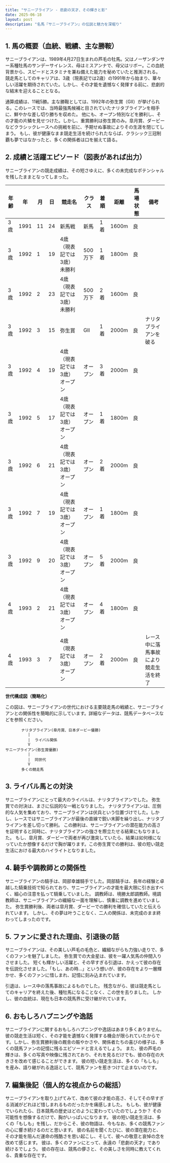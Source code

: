 ```yaml
---
title: "サニーブライアン - 悲劇の天才、その輝きと影"
date: 2025-06-18
layout: post
description: "名馬『サニーブライアン』の伝説と魅力を深堀り"
---
```


## 1. 馬の概要（血統、戦績、主な勝鞍）

サニーブライアンは、1989年4月27日生まれの芦毛の牡馬。父はノーザンダンサー系種牡馬のサンデーサイレンス、母はミスアンナで、母父はリボー。この血統背景から、スピードとスタミナを兼ね備えた能力を秘めていたと推測される。  競走馬としてのキャリアは、3歳（現表記では2歳）の1991年から始まり、華々しい活躍を期待されていた。しかし、その才能を遺憾なく発揮する前に、悲劇的な結末を迎えることとなる。

通算成績は、11戦5勝。主な勝鞍としては、1992年の弥生賞（GII）が挙げられる。このレースでは、当時最強馬候補と目されていたナリタブライアンを相手に、鮮やかな差し切り勝ちを収めた。  他にも、オープン特別などを勝利し、その才能の片鱗を見せつけた。しかし、重賞勝利は弥生賞のみ。皐月賞、ダービーなどクラシックレースへの挑戦を前に、予期せぬ事故によりその生涯を閉じてしまう。  もし、彼が健康なまま競走生活を続けられたならば、クラシック三冠制覇も夢ではなかったと、多くの関係者は口を揃えて語る。


## 2. 成績と活躍エピソード（図表があれば出力）

サニーブライアンの競走成績は、その短さゆえに、多くの未完成なポテンシャルを残したままとなってしまった。

| 年齢 | 年 | 月 | 日 | 競走名 | クラス | 着順 | 距離 | 馬場状態 | 備考 |
|---|---|---|---|---|---|---|---|---|---|
| 3歳 | 1991 | 11 | 24 | 新馬戦 | 新馬 | 1着 | 1600m | 良 | |
| 3歳 | 1992 | 1 | 19 | 4歳（現表記では3歳）未勝利 | 500万下 | 1着 | 1800m | 良 | |
| 3歳 | 1992 | 2 | 23 | 4歳（現表記では3歳）未勝利 | 500万下 | 2着 | 1600m | 良 | |
| 3歳 | 1992 | 3 | 15 | 弥生賞 | GII | 1着 | 2000m | 良 |  ナリタブライアンを破る |
| 3歳 | 1992 | 4 | 19 | 4歳（現表記では3歳）オープン | オープン | 3着 | 2000m | 良 | |
| 3歳 | 1992 | 5 | 17 | 4歳（現表記では3歳）オープン | オープン | 1着 | 1800m | 良 | |
| 3歳 | 1992 | 6 | 21 | 4歳（現表記では3歳）オープン | オープン | 2着 | 2000m | 良 | |
| 3歳 | 1992 | 7 | 19 | 4歳（現表記では3歳）オープン | オープン | 1着 | 1800m | 良 | |
| 3歳 | 1992 | 9 | 20 | 4歳（現表記では3歳）オープン | オープン | 5着 | 2000m | 良 | |
| 4歳 | 1993 | 2 | 21 | 4歳（現表記では3歳）オープン | オープン | 4着 | 1800m | 良 | |
| 4歳 | 1993 | 3 | 7 | 4歳（現表記では3歳）オープン | オープン | 2着 | 2000m | 良 |  レース中に落馬事故により競走生活を終了 |



**世代構成図（簡略化）**

この図は、サニーブライアンの世代における主要競走馬の戦績と、サニーブライアンとの関係性を簡略的に示しています。詳細なデータは、競馬データベースなどを参照ください。

```
       ナリタブライアン(皐月賞、日本ダービー優勝)
          |
          |  ライバル関係
          V
サニーブライアン(弥生賞優勝)
          |
          |  同世代
          V
       多くの競走馬
```


## 3. ライバル馬との対決

サニーブライアンにとって最大のライバルは、ナリタブライアンでした。  弥生賞での対決は、まさに伝説的な一戦となりました。  ナリタブライアンは、圧倒的な人気を集めており、サニーブライアンは伏兵という位置づけでした。しかし、レースではサニーブライアンが最後の直線で鋭い末脚を繰り出し、ナリタブライアンを差し切って勝利。  この勝利は、サニーブライアンの潜在能力の高さを証明すると同時に、ナリタブライアンの強さを際立たせる結果にもなりました。  もし、皐月賞、ダービーで両者が再び激突していたら、結果は如何様になっていたか想像するだけで胸が躍ります。この弥生賞での勝利は、彼の短い競走生活における最大のハイライトとなりました。


## 4. 騎手や調教師との関係性

サニーブライアンの騎手は、岡部幸雄騎手でした。岡部騎手は、長年の経験と卓越した騎乗技術で知られており、サニーブライアンの才能を最大限に引き出すべく、細心の注意を払って騎乗していました。  調教師は、境勝太郎調教師。境調教師は、サニーブライアンの繊細な一面を理解し、慎重に調教を進めていました。  弥生賞勝利後、両者は皐月賞、ダービーでの勝利を確信していたと伝えられています。  しかし、その夢は叶うことなく、二人の関係は、未完成のまま終わってしまったのです。


## 5. ファンに愛された理由、引退後の話

サニーブライアンは、その美しい芦毛の毛色と、繊細ながらも力強い走りで、多くのファンを魅了しました。  弥生賞での大金星は、彼を一躍人気馬の仲間入りさせました。  短くも輝かしい活躍と、その早すぎる引退は、かえって彼の存在を伝説化させました。「もし、あの時…」という想いが、彼の存在をより一層輝かせ、多くのファンに惜しまれ、記憶に刻み込まれています。

引退は、レース中の落馬事故によるものでした。  残念ながら、彼は競走馬としてのキャリアを終えた後、種牡馬になることなく、この世を去りました。  しかし、彼の血統は、現在も日本の競馬界に受け継がれています。


## 6. おもしろハプニングや逸話

サニーブライアンに関するおもしろハプニングや逸話はあまり多くありません。彼の競走生活は短く、その才能を遺憾なく発揮する機会が限られていたからです。しかし、弥生賞勝利後の厩舎の賑やかさや、関係者たちの喜びの様子は、多くの競馬ファンの記憶に残るエピソードと言えるでしょう。  また、彼の芦毛の輝きは、多くの写真や映像に残されており、それを見るだけでも、彼の存在の大きさを改めて感じることができます。  彼の短い競走生活は、多くの「もしも」を産み、語り継がれる逸話として、競馬ファンを惹きつけて止まないのです。


## 7. 編集後記（個人的な視点からの総括）

サニーブライアンを取り上げてみて、改めて彼の才能の高さ、そしてその早すぎる消滅がどれほど惜しまれるものだったかを痛感しました。  もしも、彼が健康でいられたら、日本競馬の歴史はどのように変わっていたのでしょうか？  その可能性を想像するだけで、胸がいっぱいになります。  彼の短い競走生活は、多くの「もしも」を残し、だからこそ、彼の物語は、今もなお、多くの競馬ファンの心に響き続けるのだと思います。  彼の名前を聞くたびに、彼の潜在能力と、その才能を阻んだ運命の残酷さを思い起こし、そして、彼への敬意と哀悼の念を改めて感じます。  彼は、多くのファンにとって、永遠の「悲劇の天才」であり続けるでしょう。  彼の存在は、競馬の儚さと、その美しさを同時に教えてくれる、貴重な存在です。
